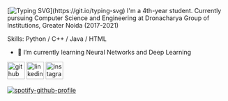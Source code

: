 [![Typing SVG](https://readme-typing-svg.herokuapp.com?color=FFFFFF&lines=Hello+there!)](https://git.io/typing-svg)
I'm a 4th-year student. Currently pursuing Computer Science and Engineering at Dronacharya Group of Institutions, Greater Noida (2017-2021)

Skills: Python / C++ / Java / HTML

- 🌱 I’m currently learning Neural Networks and Deep Learning 


[<img src='https://cdn.jsdelivr.net/npm/simple-icons@3.0.1/icons/github.svg' alt='github' height='40'>](https://github.com/suvodeep12)  [<img src='https://cdn.jsdelivr.net/npm/simple-icons@3.0.1/icons/linkedin.svg' alt='linkedin' height='40'>](https://www.linkedin.com/in/suvodeepghosh/)  [<img src='https://cdn.jsdelivr.net/npm/simple-icons@3.0.1/icons/instagram.svg' alt='instagram' height='40'>](https://www.instagram.com/suvodeepg12/)  

[![spotify-github-profile](https://spotify-github-profile.vercel.app/api/view?uid=2g4cn4wh81q4b0ge5faou7hkq&cover_image=true&theme=default)](https://github.com/kittinan/spotify-github-profile)
